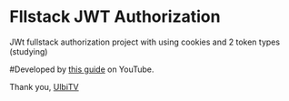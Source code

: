 # Fllstack JWT Authorization

JWt fullstack authorization project with using cookies and 2 token types (studying)

#Developed by [this guide](https://www.youtube.com/watch?v=fN25fMQZ2v0) on YouTube.

Thank you, [UlbiTV](https://github.com/utimur)
